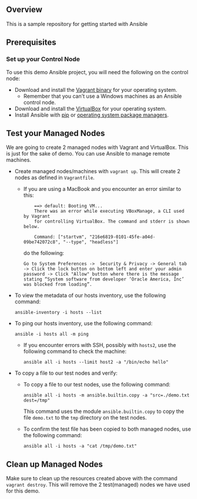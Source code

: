 ## Overview
This is a sample repository for getting started with Ansible

## Prerequisites 
### Set up your Control Node
To use this demo Ansible project, you will need the following on the control node:
- Download and install the [Vagrant binary](https://www.vagrantup.com/downloads) for your operating system.
    - Remember that you can't use a Windows machines as an Ansible control node.
- Download and install the [VirtualBox](https://www.virtualbox.org/wiki/Downloads) for your operating system.
- Install Ansible with [pip](https://docs.ansible.com/ansible/latest/installation_guide/intro_installation.html#installing-and-upgrading-ansible-with-pip) or [operating system package managers](https://docs.ansible.com/ansible/latest/installation_guide/intro_installation.html#installing-ansible-on-specific-operating-systems).

## Test your Managed Nodes
We are going to create 2 managed nodes with Vagrant and VirtualBox. This is just for the sake of demo. You can use Ansible to manage remote machines.
- Create managed nodes/machines with `vagrant up`. This will create 2 nodes as defined in `Vagrantfile`.
    - If you are using a MacBook and you encounter an error similar to this:
        ```
            ==> default: Booting VM...
            There was an error while executing VBoxManage, a CLI used by Vagrant
            for controlling VirtualBox. The command and stderr is shown below.

            Command: ["startvm", "216e6819-0101-45fe-a04d-09be742072c8", "--type", "headless"]
        ```
        do the following:
        ```
        Go to System Preferences ->  Security & Privacy -> General tab -> Click the lock button on bottom left and enter your admin password -> Click "Allow" button where there is the message stating “System software from developer ‘Oracle America, Inc’ was blocked from loading”.
        ```

- To view the metadata of our hosts inventory, use the following command:
    ```
    ansible-inventory -i hosts --list
    ```
- To ping our hosts inventory, use the following command:
    ```
    ansible -i hosts all -m ping
    ```

    - If you encounter errors with SSH, possibly with `hosts2`, use the following command to check the machine:
        ```
        ansible all -i hosts --limit host2 -a "/bin/echo hello"
        ```

-  To copy a file to our test nodes and verify:
    - To copy a file to our test nodes, use the following command:
        ```
        ansible all -i hosts -m ansible.builtin.copy -a "src=./demo.txt dest=/tmp"
        ```
        This command uses the module `ansible.builtin.copy` to copy the file `demo.txt` to the `tmp` directory on the test nodes.

    - To confirm the test file has been copied to both managed nodes, use the following command:
        ```
        ansible all -i hosts -a "cat /tmp/demo.txt"

        ```

## Clean up Managed Nodes
Make sure to clean up the resources created above with the command `vagrant destroy`. This will remove the 2 test(managed) nodes we have used for this demo.